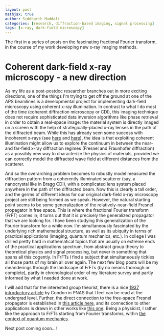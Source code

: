 ```yaml
---
layout: post
mathjax: true
author: Siddharth Maddali
categories: [research, diffraction-based imaging, signal processing]
tags: [x-ray, dark-field microscopy]
---
```


The first in a series of posts on the fascinating fractional Fourier transform, in the course of my work developing new x-ray imaging methods.

# Coherent dark-field x-ray microscopy - a new direction

As my life as a post-postdoc researcher branches out in more exciting directions, one of the things I'm trying to get off the ground at one of the APS beamlines is a developmental project for implementing dark-field microscopy using coherent x-ray illumination.
In contrast to what I do most of the time (coherent diffraction microscopy or CDI), this imaging technique does not require sophisticated data inversion algorithms like phase retrieval in order to obtain a real-space image: the material system is directly imaged on a screen with the help of strategically-placed x-ray lenses in the path of the diffracted beam.
While this has already seen some success with incoherent x-rays (see [here](https://www.nature.com/articles/ncomms7098) and [here](https://www.cambridge.org/core/journals/mrs-bulletin/article/multiscale-3d-characterization-with-darkfield-xray-microscopy/4D92CCF54C76AC30AAC21EF890F59F2E/share/15351d4b36cabdf8d10b49d19dc6612b91ece6f3)), the idea is that exploiting coherent illumination might allow us to explore the continuum in between the near- and far-field x-ray diffraction regimes (Fresnel and Fraunhofer diffraction) as a possibly new way to characterize the physics of materials, provided we can correctly model the diffracted wave field at different distances from the scatterer.

And so the overarching problem becomes to robustly model measured the diffraction pattern from a coherently illuminated scatterer (say, a nanocrystal like in Bragg CDI), with a complicated lens system placed anywhere in the path of the diffracted beam.
Now this is clearly a tall order, and the germs of different ideas for our original dark-field x-ray microscopy project are still being formed as we speak.
However, the natural starting point seems to be some generalization of the relatively-near-field Fresnel propagator in free space.
This is where the fractional Fourier transform (FrFT) comes in; it turns out that it is precisely the generalized propagator that we are looking for.
I have been studying this generalization of the Fourier transform for a while now. 
I'm simultaneously fascinated by the underlying rich mathematical structure, as well as its ubiquity in terms of practical applications (imaging, quantum mechanics, etc.). 
In college I was drilled pretty hard in mathematical topics that are usually on extreme ends of the practical applications spectrum, from abstract group theory to theoretical physics and signal processing, but never in something that spans all this cogently.
In FrFTs I find a subject that simultaneously tickles all those parts of my brain all over again. 
The next few blog posts will be my meanderings through the landscape of FrFTs (by no means thorough or complete), partly in chronological order of my literature survey and partly informed by what I needed done at work.

I will add that for the interested group theorist, there is a nice [1937 introductory article](https://www.pnas.org/content/23/3/158) by Condon in PNAS that I feel can be read at the undergrad level.
Further, the direct connection to the free-space Fresnel propagator is established in [this article here](https://www.osapublishing.org/ol/abstract.cfm?uri=ol-19-18-1388), and its connection to other applications is drawn in other works like [this one](https://www.sciencedirect.com/science/article/pii/S0165168410003956).
Being a physicist, I rather like the approach to FrFTs starting from Fourier transforms, within [the context of quantum mechanics](https://academic.oup.com/imamat/article-abstract/25/3/241/711477?redirectedFrom=fulltext).

Next post coming soon...!
